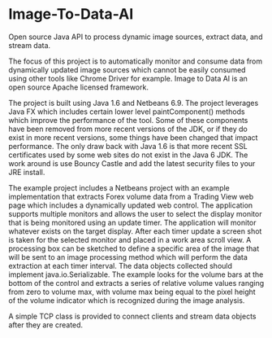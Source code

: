 # Image-To-Data-AI
Open source Java API to process dynamic image sources, extract data, and stream data.

The focus of this project is to automatically monitor and consume data from dynamically updated image sources which cannot be easily consumed using other tools like Chrome Driver for example.  Image to Data AI is an open source Apache licensed framework.

The project is built using Java 1.6 and Netbeans 6.9. The project leverages Java FX which includes certain lower level paintComponent() methods which improve the performance of the tool.  Some of these components have been removed from more recent versions of the JDK, or if they do exist in more recent versions, some things have been changed that impact performance.  The only draw back with Java 1.6 is that more recent SSL certificates used by some web sites do not exist in the Java 6 JDK.  The work around is use Bouncy Castle and add the latest security files to your JRE install.

The example project includes a Netbeans project with an example implementation that extracts Forex volume data from a Trading View web page which includes a dynamically updated web control.  The application supports multiple monitors and allows the user to select the display monitor that is being monitored using an update timer.  The application will monitor whatever exists on the target display.  After each timer update a screen shot is taken for the selected monitor and placed in a work area scroll view.  A processing box can be sketched to define a specific area of the image that will be sent to an image processing method which will perform the data extraction at each timer interval. The data objects collected should implement java.io.Serializable.  The example looks for the volume bars at the bottom of the control and extracts a series of relative volume values ranging from zero to volume max, with volume max being equal to the pixel height of the volume indicator which is recognized during the image analysis.

A simple TCP class is provided to connect clients and stream data objects after they are created.
